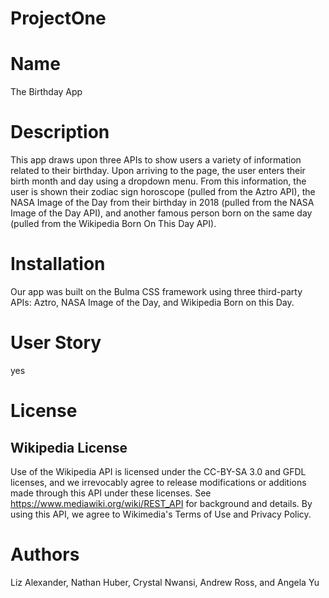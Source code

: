 # ProjectOne

# Name
The Birthday App

# Description
This app draws upon three APIs to show users a variety of information related to their birthday. Upon arriving to the page, the user enters their birth month and day using a dropdown menu. From this information, the user is shown their zodiac sign horoscope (pulled from the Aztro API), the NASA Image of the Day from their birthday in 2018 (pulled from the NASA Image of the Day API), and another famous person born on the same day (pulled from the Wikipedia Born On This Day API). 

# Installation
Our app was built on the Bulma CSS framework using three third-party APIs: Aztro, NASA Image of the Day, and Wikipedia Born on this Day. 

# User Story

yes

# License

## Wikipedia License
Use of the Wikipedia API is licensed under the CC-BY-SA 3.0 and GFDL licenses, and we irrevocably agree to release modifications or additions made through this API under these licenses. See https://www.mediawiki.org/wiki/REST_API for background and details. By using this API, we agree to Wikimedia's Terms of Use and Privacy Policy.  


# Authors
Liz Alexander, Nathan Huber, Crystal Nwansi, Andrew Ross, and Angela Yu